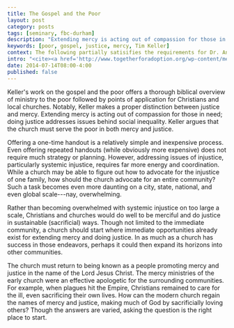```yaml
---
title: The Gospel and the Poor
layout: post
category: posts
tags: [seminary, fbc-durham]
description: "Extending mercy is acting out of compassion for those in need; doing justice addresses issues behind social inequality."
keywords: [poor, gospel, justice, mercy, Tim Keller]
context: The following partially satisifies the requirements for Dr. Andrew Davis' Pastoral Internship class at Southeastern Baptist Theological Seminary.
intro: "<cite><a href='http://www.togetherforadoption.org/wp-content/media/thegospelandthepooroutline.pdf/'>The Gospel and the Poor</a></cite>. By Tim Keller. Summer, 2009, 19 pp., PDF."
date: 2014-07-14T08:00-4:00
published: false
---
```


Keller's work on the gospel and the poor offers a thorough biblical overview of ministry to the poor followed by points of application for Christians and local churches. Notably, Keller makes a proper distinction between justice and mercy. Extending mercy is acting out of compassion for those in need; doing justice addresses issues behind social inequality. Keller argues that the church must serve the poor in both mercy and justice.

Offering a one-time handout is a relatively simple and inexpensive process. Even offering repeated handouts (while obviously more expensive) does not require much strategy or planning. However, addressing issues of injustice, particularly systemic injustice, requires far more energy and coordination. While a church may be able to figure out how to advocate for the injustice of one family, how should the church advocate for an entire community? Such a task becomes even more daunting on a city, state, national, and even global scale---nay, overwhelming.

Rather than becoming overwhelmed with systemic injustice on too large a scale, Christians and churches would do well to be merciful and do justice in sustainable (sacrificial) ways. Though not limited to the immediate community, a church should start where immediate opportunities already exist for extending mercy and doing justice. In as much as a church has success in those endeavors, perhaps it could then expand its horizons into other communities. 

The church must return to being known as a people promoting mercy and justice in the name of the Lord Jesus Christ. The mercy ministries of the early church were an effective apologetic for the surrounding communities. For example, when plagues hit the Empire, Christians remained to care for the ill, even sacrificing their own lives. How can the modern church regain the names of mercy and justice, making much of God by sacrificially loving others? Though the answers are varied, asking the question is the right place to start.
